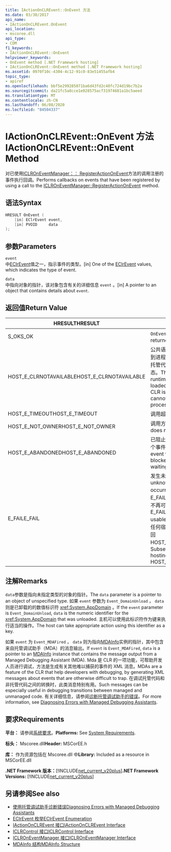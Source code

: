 ```yaml
---
title: IActionOnCLREvent::OnEvent 方法
ms.date: 03/30/2017
api_name:
- IActionOnCLREvent.OnEvent
api_location:
- mscoree.dll
api_type:
- COM
f1_keywords:
- IActionOnCLREvent::OnEvent
helpviewer_keywords:
- OnEvent method [.NET Framework hosting]
- IActionOnCLREvent::OnEvent method [.NET Framework hosting]
ms.assetid: 0970f10c-4304-4c12-91c0-83e51455afb4
topic_type:
- apiref
ms.openlocfilehash: bbf5e299285071ba6d43fd2c40fc724d19bc7b2a
ms.sourcegitcommit: da21fc5a8cce1e028575acf31974681a1bc5aeed
ms.translationtype: MT
ms.contentlocale: zh-CN
ms.lasthandoff: 06/08/2020
ms.locfileid: "84504337"
---
```

# <a name="iactiononclreventonevent-method"></a><span data-ttu-id="8e17a-102">IActionOnCLREvent::OnEvent 方法</span><span class="sxs-lookup"><span data-stu-id="8e17a-102">IActionOnCLREvent::OnEvent Method</span></span>
<span data-ttu-id="8e17a-103">对已使用[ICLROnEventManager：： RegisterActionOnEvent](iclroneventmanager-registeractiononevent-method.md)方法的调用注册的事件执行回调。</span><span class="sxs-lookup"><span data-stu-id="8e17a-103">Performs callbacks on events that have been registered by using a call to the [ICLROnEventManager::RegisterActionOnEvent](iclroneventmanager-registeractiononevent-method.md) method.</span></span>  
  
## <a name="syntax"></a><span data-ttu-id="8e17a-104">语法</span><span class="sxs-lookup"><span data-stu-id="8e17a-104">Syntax</span></span>  
  
```cpp  
HRESULT OnEvent (  
    [in] EClrEvent event,  
    [in] PVOID     data  
);  
```  
  
## <a name="parameters"></a><span data-ttu-id="8e17a-105">参数</span><span class="sxs-lookup"><span data-stu-id="8e17a-105">Parameters</span></span>  
 `event`  
 <span data-ttu-id="8e17a-106">中[EClrEvent](eclrevent-enumeration.md)值之一，指示事件的类型。</span><span class="sxs-lookup"><span data-stu-id="8e17a-106">[in] One of the [EClrEvent](eclrevent-enumeration.md) values, which indicates the type of event.</span></span>  
  
 `data`  
 <span data-ttu-id="8e17a-107">中指向对象的指针，该对象包含有关的详细信息 `event` 。</span><span class="sxs-lookup"><span data-stu-id="8e17a-107">[in] A pointer to an object that contains details about `event`.</span></span>  
  
## <a name="return-value"></a><span data-ttu-id="8e17a-108">返回值</span><span class="sxs-lookup"><span data-stu-id="8e17a-108">Return Value</span></span>  
  
|<span data-ttu-id="8e17a-109">HRESULT</span><span class="sxs-lookup"><span data-stu-id="8e17a-109">HRESULT</span></span>|<span data-ttu-id="8e17a-110">说明</span><span class="sxs-lookup"><span data-stu-id="8e17a-110">Description</span></span>|  
|-------------|-----------------|  
|<span data-ttu-id="8e17a-111">S_OK</span><span class="sxs-lookup"><span data-stu-id="8e17a-111">S_OK</span></span>|<span data-ttu-id="8e17a-112">`OnEvent`已成功返回。</span><span class="sxs-lookup"><span data-stu-id="8e17a-112">`OnEvent` returned successfully.</span></span>|  
|<span data-ttu-id="8e17a-113">HOST_E_CLRNOTAVAILABLE</span><span class="sxs-lookup"><span data-stu-id="8e17a-113">HOST_E_CLRNOTAVAILABLE</span></span>|<span data-ttu-id="8e17a-114">公共语言运行时（CLR）未加载到进程中，或 CLR 处于无法运行托管代码或成功处理调用的状态。</span><span class="sxs-lookup"><span data-stu-id="8e17a-114">The common language runtime (CLR) has not been loaded into a process, or the CLR is in a state in which it cannot run managed code or process the call successfully.</span></span>|  
|<span data-ttu-id="8e17a-115">HOST_E_TIMEOUT</span><span class="sxs-lookup"><span data-stu-id="8e17a-115">HOST_E_TIMEOUT</span></span>|<span data-ttu-id="8e17a-116">调用超时。</span><span class="sxs-lookup"><span data-stu-id="8e17a-116">The call timed out.</span></span>|  
|<span data-ttu-id="8e17a-117">HOST_E_NOT_OWNER</span><span class="sxs-lookup"><span data-stu-id="8e17a-117">HOST_E_NOT_OWNER</span></span>|<span data-ttu-id="8e17a-118">调用方不拥有该锁。</span><span class="sxs-lookup"><span data-stu-id="8e17a-118">The caller does not own the lock.</span></span>|  
|<span data-ttu-id="8e17a-119">HOST_E_ABANDONED</span><span class="sxs-lookup"><span data-stu-id="8e17a-119">HOST_E_ABANDONED</span></span>|<span data-ttu-id="8e17a-120">已阻止的线程或纤程正在等待某个事件时，该事件被取消。</span><span class="sxs-lookup"><span data-stu-id="8e17a-120">An event was cancelled while a blocked thread or fiber was waiting on it.</span></span>|  
|<span data-ttu-id="8e17a-121">E_FAIL</span><span class="sxs-lookup"><span data-stu-id="8e17a-121">E_FAIL</span></span>|<span data-ttu-id="8e17a-122">发生未知的灾难性故障。</span><span class="sxs-lookup"><span data-stu-id="8e17a-122">An unknown catastrophic failure occurred.</span></span> <span data-ttu-id="8e17a-123">如果方法返回 E_FAIL，则 CLR 在该进程内将不再可用。</span><span class="sxs-lookup"><span data-stu-id="8e17a-123">If a method returns E_FAIL, the CLR is no longer usable within the process.</span></span> <span data-ttu-id="8e17a-124">对任何宿主方法的后续调用都会返回 HOST_E_CLRNOTAVAILABLE。</span><span class="sxs-lookup"><span data-stu-id="8e17a-124">Subsequent calls to any hosting method return HOST_E_CLRNOTAVAILABLE.</span></span>|  
  
## <a name="remarks"></a><span data-ttu-id="8e17a-125">注解</span><span class="sxs-lookup"><span data-stu-id="8e17a-125">Remarks</span></span>  
 <span data-ttu-id="8e17a-126">`data`参数是指向未指定类型的对象的指针。</span><span class="sxs-lookup"><span data-stu-id="8e17a-126">The `data` parameter is a pointer to an object of unspecified type.</span></span> <span data-ttu-id="8e17a-127">如果 `event` 参数为 `Event_DomainUnload` ， `data` 则是已卸载的的数值标识符 <xref:System.AppDomain> 。</span><span class="sxs-lookup"><span data-stu-id="8e17a-127">If the `event` parameter is `Event_DomainUnload`, `data` is the numeric identifier for the <xref:System.AppDomain> that was unloaded.</span></span> <span data-ttu-id="8e17a-128">主机可以使用此标识符作为键来执行适当的操作。</span><span class="sxs-lookup"><span data-stu-id="8e17a-128">The host can take appropriate action using this identifier as a key.</span></span>  
  
 <span data-ttu-id="8e17a-129">如果 `event` 为 `Event_MDAFired` ， `data` 则为指向[MDAInfo](mdainfo-structure.md)实例的指针，其中包含来自托管调试助手（MDA）的消息输出。</span><span class="sxs-lookup"><span data-stu-id="8e17a-129">If `event` is `Event_MDAFired`, `data` is a pointer to an [MDAInfo](mdainfo-structure.md) instance that contains the message output from a Managed Debugging Assistant (MDA).</span></span> <span data-ttu-id="8e17a-130">Mda 是 CLR 的一项功能，可帮助开发人员进行调试，方法是生成有关其他难以捕获的事件的 XML 消息。</span><span class="sxs-lookup"><span data-stu-id="8e17a-130">MDAs are a feature of the CLR that help developers with debugging, by generating XML messages about events that are otherwise difficult to trap.</span></span> <span data-ttu-id="8e17a-131">在调试托管代码和非托管代码之间的转换时，此类消息特别有用。</span><span class="sxs-lookup"><span data-stu-id="8e17a-131">Such messages can be especially useful in debugging transitions between managed and unmanaged code.</span></span> <span data-ttu-id="8e17a-132">有关详细信息，请参阅[诊断托管调试助手的错误](../../debug-trace-profile/diagnosing-errors-with-managed-debugging-assistants.md)。</span><span class="sxs-lookup"><span data-stu-id="8e17a-132">For more information, see [Diagnosing Errors with Managed Debugging Assistants](../../debug-trace-profile/diagnosing-errors-with-managed-debugging-assistants.md).</span></span>  
  
## <a name="requirements"></a><span data-ttu-id="8e17a-133">要求</span><span class="sxs-lookup"><span data-stu-id="8e17a-133">Requirements</span></span>  
 <span data-ttu-id="8e17a-134">**平台：** 请参阅[系统要求](../../get-started/system-requirements.md)。</span><span class="sxs-lookup"><span data-stu-id="8e17a-134">**Platforms:** See [System Requirements](../../get-started/system-requirements.md).</span></span>  
  
 <span data-ttu-id="8e17a-135">**标头：** Mscoree.dll</span><span class="sxs-lookup"><span data-stu-id="8e17a-135">**Header:** MSCorEE.h</span></span>  
  
 <span data-ttu-id="8e17a-136">**库：** 作为资源包括在 Mscoree.dll 中</span><span class="sxs-lookup"><span data-stu-id="8e17a-136">**Library:** Included as a resource in MSCorEE.dll</span></span>  
  
 <span data-ttu-id="8e17a-137">**.NET Framework 版本：**[!INCLUDE[net_current_v20plus](../../../../includes/net-current-v20plus-md.md)]</span><span class="sxs-lookup"><span data-stu-id="8e17a-137">**.NET Framework Versions:** [!INCLUDE[net_current_v20plus](../../../../includes/net-current-v20plus-md.md)]</span></span>  
  
## <a name="see-also"></a><span data-ttu-id="8e17a-138">另请参阅</span><span class="sxs-lookup"><span data-stu-id="8e17a-138">See also</span></span>

- [<span data-ttu-id="8e17a-139">使用托管调试助手诊断错误</span><span class="sxs-lookup"><span data-stu-id="8e17a-139">Diagnosing Errors with Managed Debugging Assistants</span></span>](../../debug-trace-profile/diagnosing-errors-with-managed-debugging-assistants.md)
- [<span data-ttu-id="8e17a-140">EClrEvent 枚举</span><span class="sxs-lookup"><span data-stu-id="8e17a-140">EClrEvent Enumeration</span></span>](eclrevent-enumeration.md)
- [<span data-ttu-id="8e17a-141">IActionOnCLREvent 接口</span><span class="sxs-lookup"><span data-stu-id="8e17a-141">IActionOnCLREvent Interface</span></span>](iactiononclrevent-interface.md)
- [<span data-ttu-id="8e17a-142">ICLRControl 接口</span><span class="sxs-lookup"><span data-stu-id="8e17a-142">ICLRControl Interface</span></span>](iclrcontrol-interface.md)
- [<span data-ttu-id="8e17a-143">ICLROnEventManager 接口</span><span class="sxs-lookup"><span data-stu-id="8e17a-143">ICLROnEventManager Interface</span></span>](iclroneventmanager-interface.md)
- [<span data-ttu-id="8e17a-144">MDAInfo 结构</span><span class="sxs-lookup"><span data-stu-id="8e17a-144">MDAInfo Structure</span></span>](mdainfo-structure.md)
